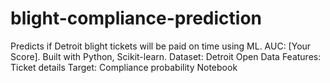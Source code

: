 # blight-compliance-prediction
Predicts if Detroit blight tickets will be paid on time using ML. AUC: [Your Score]. Built with Python, Scikit-learn.  Dataset: Detroit Open Data Features: Ticket details Target: Compliance probability Notebook

